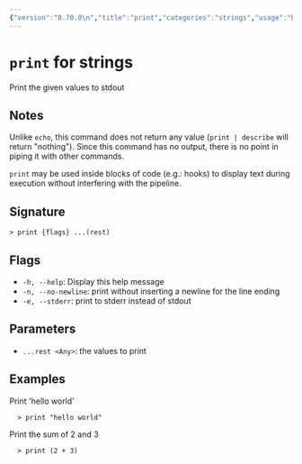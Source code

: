 ```yaml
---
{"version":"0.70.0\n","title":"print","categories":"strings","usage":"Print the given values to stdout\n"}
---
```

<!-- THIS FILE IS GENERATED BY update_book_commands.cjs USING NUSHELL'S HELP COMMANDS.
REFRAIN FROM EDITING IT MANUALLY.-->
# <code>print</code> for strings

<div class='command-title'>Print the given values to stdout</div>

## Notes

Unlike `echo`, this command does not return any value (`print | describe` will return "nothing").
Since this command has no output, there is no point in piping it with other commands.

`print` may be used inside blocks of code (e.g.: hooks) to display text during execution without interfering with the pipeline.

## Signature

```> print {flags} ...(rest)```

## Flags

 * ```-h, --help```: Display this help message
 * ```-n, --no-newline```: print without inserting a newline for the line ending
 * ```-e, --stderr```: print to stderr instead of stdout
## Parameters

 * ```...rest <Any>```: the values to print
## Examples

  Print 'hello world'
```shell
  > print "hello world"
```
  Print the sum of 2 and 3
```shell
  > print (2 + 3)
```


